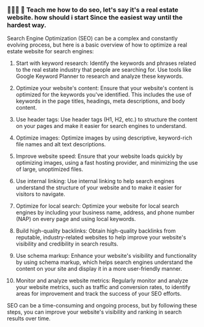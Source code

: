### 🙎🏻‍♂️ 💬 Teach me how to do seo, let's say it's a real estate website. how should i start Since the easiest way until the hardest way.

Search Engine Optimization (SEO) can be a complex and constantly evolving process, but here is a basic overview of how to optimize a real estate website for search engines:

1. Start with keyword research: Identify the keywords and phrases related to the real estate industry that people are searching for. Use tools like Google Keyword Planner to research and analyze these keywords.

2. Optimize your website's content: Ensure that your website's content is optimized for the keywords you've identified. This includes the use of keywords in the page titles, headings, meta descriptions, and body content.

3. Use header tags: Use header tags (H1, H2, etc.) to structure the content on your pages and make it easier for search engines to understand.

4. Optimize images: Optimize images by using descriptive, keyword-rich file names and alt text descriptions.

5. Improve website speed: Ensure that your website loads quickly by optimizing images, using a fast hosting provider, and minimizing the use of large, unoptimized files.

6. Use internal linking: Use internal linking to help search engines understand the structure of your website and to make it easier for visitors to navigate.

7. Optimize for local search: Optimize your website for local search engines by including your business name, address, and phone number (NAP) on every page and using local keywords.

8. Build high-quality backlinks: Obtain high-quality backlinks from reputable, industry-related websites to help improve your website's visibility and credibility in search results.

9. Use schema markup: Enhance your website's visibility and functionality by using schema markup, which helps search engines understand the content on your site and display it in a more user-friendly manner.

10. Monitor and analyze website metrics: Regularly monitor and analyze your website metrics, such as traffic and conversion rates, to identify areas for improvement and track the success of your SEO efforts.

SEO can be a time-consuming and ongoing process, but by following these steps, you can improve your website's visibility and ranking in search results over time.



